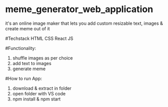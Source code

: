 # meme_generator_web_application
it's an online image maker that lets you add custom resizable text, images & create meme out of it

#Techstack HTML CSS React JS

#Functionality:
1) shuffle images as per choice
2) add text to images
3) generate meme

  
 #How to run App:
 1) download & extract in folder
 2) open folder with VS code
 3) npm install & npm start
 
